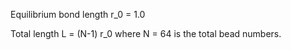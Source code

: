 Equilibrium bond length r_0 = 1.0

Total length L = (N-1) r_0 where N = 64 is the total bead numbers.


